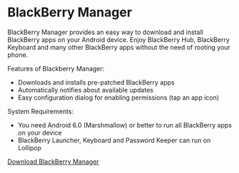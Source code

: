 # BlackBerry Manager
BlackBerry Manager provides an easy way to download and install BlackBerry apps on your Android device. Enjoy BlackBerry Hub, BlackBerry Keyboard and many other BlackBerry apps without the need of rooting your phone.

Features of Blackberry Manager:
* Downloads and installs pre-patched BlackBerry apps
* Automatically notifies about available updates
* Easy configuration dialog for enabling permissions (tap an app icon)
 
System Requirements:
* You need Android 6.0 (Marshmallow) or better to run all BlackBerry apps on your device
* BlackBerry Launcher, Keyboard and Password Keeper can run on Lollipop

<a href="http://cobalt232.github.io/blackberrymanager/">Download BlackBerry Manager</a>


